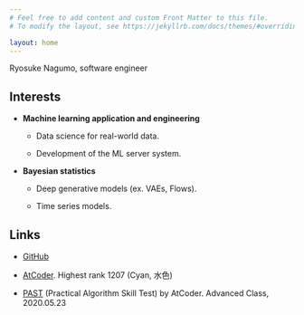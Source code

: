 ```yaml
---
# Feel free to add content and custom Front Matter to this file.
# To modify the layout, see https://jekyllrb.com/docs/themes/#overriding-theme-defaults

layout: home
---
```


Ryosuke Nagumo, software engineer

## Interests

* **Machine learning application and engineering**

  * Data science for real-world data.

  * Development of the ML server system.

* **Bayesian statistics**

  * Deep generative models (ex. VAEs, Flows).
  
  * Time series models.

## Links

* [GitHub](https://github.com/rnagumo)

* [AtCoder](https://atcoder.jp/users/riocloud). Highest rank 1207 (Cyan, 水色)

* [PAST](https://past.atcoder.jp/) (Practical Algorithm Skill Test) by AtCoder. Advanced Class, 2020.05.23
